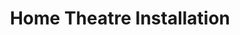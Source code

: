 ---
sort_key: 10
layout: sku
id: home-theatre-installation-setup
title: Home Theatre Installation
heading: Home Theatre Installation
sub-title: Enjoy your own cinema experience at home without the hassle of setting it all up.
features:
 - feature: Custom home theatre system setup, including all related speakers*
 - feature: Home theatre components connected to your TV
 - feature: Home theatre components connected to your other audiovisual devices
 - feature: Radio tuned and favourite channels pre-set
 - feature: Basic walkthrough of features
 - feature: Packaging cleaned up and recycled
price: 249
unit: setup
---